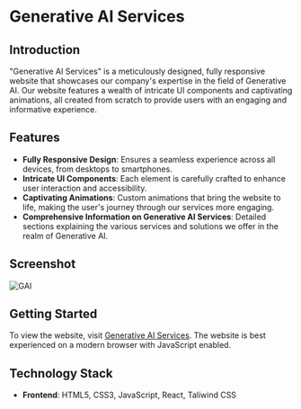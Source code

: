 # Generative AI Services

## Introduction
"Generative AI Services" is a meticulously designed, fully responsive website that showcases our company's expertise in the field of Generative AI. Our website features a wealth of intricate UI components and captivating animations, all created from scratch to provide users with an engaging and informative experience.

## Features
- **Fully Responsive Design**: Ensures a seamless experience across all devices, from desktops to smartphones.
- **Intricate UI Components**: Each element is carefully crafted to enhance user interaction and accessibility.
- **Captivating Animations**: Custom animations that bring the website to life, making the user's journey through our services more engaging.
- **Comprehensive Information on Generative AI Services**: Detailed sections explaining the various services and solutions we offer in the realm of Generative AI.

## Screenshot
![GAI](https://github.com/VishvShah98/GenerativeAIServices/assets/70076769/58f43d20-03ef-425e-9c3d-1e668e19a378)


## Getting Started
To view the website, visit [Generative AI Services](<https://genaiservices.vercel.app/>). The website is best experienced on a modern browser with JavaScript enabled.

## Technology Stack
- **Frontend**: HTML5, CSS3, JavaScript, React, Taliwind CSS

